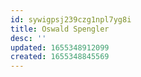 ```yaml
---
id: sywigpsj239czg1npl7yg8i
title: Oswald Spengler
desc: ''
updated: 1655348912099
created: 1655348845569
---
```


